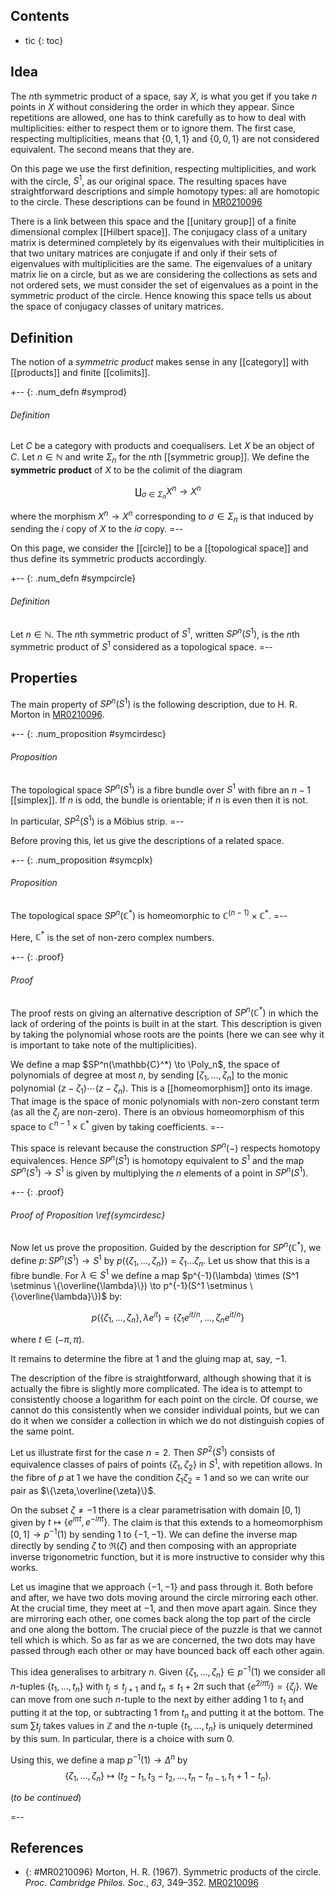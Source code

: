 ## Contents

* tic
{: toc}

## Idea ##

The $n$th symmetric product of a space, say $X$, is what you get if you take $n$ points in $X$ without considering the order in which they appear.  Since repetitions are allowed, one has to think carefully as to how to deal with multiplicities: either to respect them or to ignore them.
The first case, respecting multiplicities, means that $\{0,1,1\}$ and $\{0,0,1\}$ are not considered equivalent.  The second means that they are.

On this page we use the first definition, respecting multiplicities, and work with the circle, $S^1$, as our original space.  The resulting spaces have straightforward descriptions and simple homotopy types: all are homotopic to the circle.  These descriptions can be found in [MR0210096](#MR0210096)

There is a link between this space and the [[unitary group]] of a finite dimensional complex [[Hilbert space]].  The conjugacy class of a unitary matrix is determined completely by its eigenvalues with their multiplicities in that two unitary matrices are conjugate if and only if their sets of eigenvalues with multiplicities are the same.  The eigenvalues of a unitary matrix lie on a circle, but as we are considering the collections as sets and not ordered sets, we must consider the set of eigenvalues as a point in the symmetric product of the circle.  Hence knowing this space tells us about the space of conjugacy classes of unitary matrices.

## Definition ##

The notion of a *symmetric product* makes sense in any [[category]] with [[products]] and finite [[colimits]].

+-- {: .num_defn #symprod}
###### Definition
Let $C$ be a category with products and coequalisers.
Let $X$ be an object of $C$.
Let $n \in \mathbb{N}$ and write $\Sigma_n$ for the $n$th [[symmetric group]].
We define the **symmetric product** of $X$ to be the colimit of the diagram

$$
\coprod_{\sigma \in \Sigma_n} X^n \to X^n
$$

where the morphism $X^n \to X^n$ corresponding to $\sigma \in \Sigma_n$ is that induced by sending the $i$ copy of $X$ to the $i\sigma$ copy.
=--

On this page, we consider the [[circle]] to be a [[topological space]] and thus define its symmetric products accordingly.

+-- {: .num_defn #sympcircle}
###### Definition
Let $n \in \mathbb{N}$.  The $n$th symmetric product of $S^1$, written $SP^n(S^1)$, is the $n$th symmetric product of $S^1$ considered as a topological space.
=--

## Properties ##

The main property of $SP^n(S^1)$ is the following description, due to H. R. Morton in [MR0210096](#MR0210096).

+-- {: .num_proposition #symcirdesc}
###### Proposition
The topological space $SP^n(S^1)$ is a fibre bundle over $S^1$ with fibre an $n-1$ [[simplex]].  If $n$ is odd, the bundle is orientable; if $n$ is even then it is not.

In particular, $SP^2(S^1)$ is a M&#246;bius strip.
=--

Before proving this, let us give the descriptions of a related space.

+-- {: .num_proposition #symcplx}
###### Proposition
The topological space $SP^n(\mathbb{C}^*)$ is homeomorphic to $\mathbb{C}^{(n-1)} \times \mathbb{C}^*$.
=--

Here, $\mathbb{C}^*$ is the set of non-zero complex numbers.

+-- {: .proof}
###### Proof
The proof rests on giving an alternative description of $SP^n(\mathbb{C}^*)$ in which the lack of ordering of the points is built in at the start.  This description is given by taking the polynomial whose roots are the points (here we can see why it is important to take note of the multiplicities).

We define a map $SP^n(\mathbb{C}^*) \to \Poly_n$, the space of polynomials of degree at most $n$, by sending $[\zeta_1,\dots,\zeta_n]$ to the monic polynomial $(z - \zeta_1)\cdots (z - \zeta_n)$.  This is a [[homeomorphism]] onto its image.  That image is the space of monic polynomials with non-zero constant term (as all the $\zeta_j$ are non-zero).  There is an obvious homeomorphism of this space to $\mathbb{C}^{n-1} \times \mathbb{C}^*$ given by taking coefficients.
=--

This space is relevant because the construction $SP^n(-)$ respects homotopy equivalences.  Hence $SP^n(S^1)$ is homotopy equivalent to $S^1$ and the map $SP^n(S^1) \to S^1$ is given by multiplying the $n$ elements of a point in $SP^n(S^1)$.

+-- {: .proof}
###### Proof of Proposition \ref{symcirdesc}

Now let us prove the proposition.  Guided by the description for $SP^n(\mathbb{C}^*)$, we define $p \colon SP^n(S^1) \to S^1$ by $p(\{\zeta_1,\dots,\zeta_n\}) = \zeta_1 \dots \zeta_n$.  Let us show that this is a fibre bundle.  For $\lambda \in S^1$ we define a map $p^{-1}(\lambda) \times (S^1 \setminus \{\overline{\lambda}\}) \to p^{-1}(S^1 \setminus \{\overline{\lambda}\})$ by:

$$
p(\{\zeta_1,\dots,\zeta_n\},\lambda e^{i t}) = \{\zeta_1 e^{i t/n}, \dots, \zeta_n e^{i t/n}\}
$$

where $t \in (-\pi,\pi)$.

It remains to determine the fibre at $1$ and the gluing map at, say, $-1$.

The description of the fibre is straightforward, although showing that it is actually the fibre is slightly more complicated.  The idea is to attempt to consistently choose a logarithm for each point on the circle.  Of course, we cannot do this consistently when we consider individual points, but we can do it when we consider a collection in which we do not distinguish copies of the same point.

Let us illustrate first for the case $n = 2$.  Then $SP^2(S^1)$ consists of equivalence classes of pairs of points $\{\zeta_1,\zeta_2\}$ in $S^1$, with repetition allows.  In the fibre of $p$ at $1$ we have the condition $\zeta_1 \zeta_2 = 1$ and so we can write our pair as $\{\zeta,\overline{\zeta}\}$.

On the subset $\zeta \ne -1$ there is a clear parametrisation with domain $[0,1)$ given by $t \mapsto \{e^{i \pi t}, e^{-i \pi t}\}$.  The claim is that this extends to a homeomorphism $[0,1] \to p^{-1}(1)$ by sending $1$ to $\{-1,-1\}$.  We can define the inverse map directly by sending $\zeta$ to $\Re(\zeta)$ and then composing with an appropriate inverse trigonometric function, but it is more instructive to consider why this works.

Let us imagine that we approach $\{-1,-1\}$ and pass through it.  Both before and after, we have two dots moving around the circle mirroring each other.  At the crucial time, they meet at $-1$, and then move apart again.  Since they are mirroring each other, one comes back along the top part of the circle and one along the bottom.  The crucial piece of the puzzle is that we cannot tell which is which.  So as far as we are concerned, the two dots may have passed through each other or may have bounced back off each other again.

This idea generalises to arbitrary $n$.  Given $\{\zeta_1, \dots, \zeta_n\} \in p^{-1}(1)$ we consider all $n$-tuples $\{t_1,\dots,t_n\}$ with $t_j \le t_{j+1}$ and $t_n \le t_1 + 2 \pi$ such that $\{e^{2 i \pi t_j}\} = \{\zeta_j\}$.  We can move from one such $n$-tuple to the next by either adding $1$ to $t_1$ and putting it at the top, or subtracting $1$ from $t_n$ and putting it at the bottom.  The sum $\sum t_j$ takes values in $\mathbb{Z}$ and the $n$-tuple $\{t_1,\dots,t_n\}$ is uniquely determined by this sum.  In particular, there is a choice with sum $0$.

Using this, we define a map $p^{-1}(1) \to \Delta^n$ by
$$
\{\zeta_1,\dots,\zeta_n\} \mapsto (t_2 - t_1,t_3 - t_2, \dots, t_n - t_{n-1}, t_1 + 1 - t_n).
$$

(*to be continued*)

=--

## References ##

* {: #MR0210096} Morton, H. R. (1967). Symmetric products of the circle. _Proc. Cambridge Philos. Soc._, _63_, 349&#8211;352.  [MR0210096](http://www.ams.org/mathscinet-getitem?mr=210096)